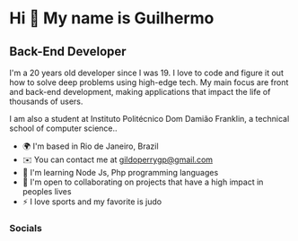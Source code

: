 Hi 👋 My name is Guilhermo
==========================

Back-End Developer
-----------------------------

I'm a 20 years old developer since I was 19. I love to code and figure it out how to solve deep problems using high-edge tech. My main focus are front and back-end development, making applications that impact the life of thousands of users.

I am also a student at Instituto Politécnico Dom Damião Franklin, a technical school of computer science..

* 🌍  I'm based in Rio de Janeiro, Brazil
* ✉️  You can contact me at [gildoperrygp@gmail.com](gildo:gildoperrygp@gmail.com)
* 🧠  I'm learning Node Js, Php programming languages
* 🤝  I'm open to collaborating on projects that have a high impact in peoples lives
* ⚡  I love sports and my favorite is judo

<a href="https://github.com/EmenegildoMarques" target="_blank" rel="noreferrer"></a>



### Socials

<p align="left"> <a href="https://github.com/EmenegildoMarques" target="_blank" rel="noreferrer"></a></p>


